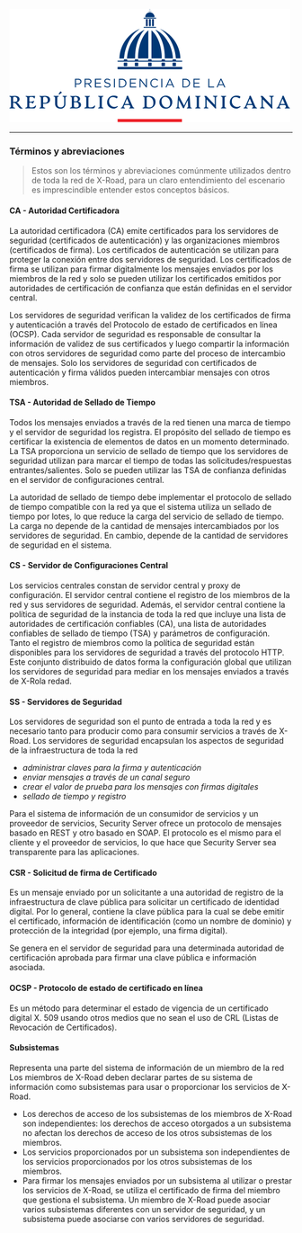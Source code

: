 ![República Dominicana](../assets/presidencia.svg)

------

### Términos y abreviaciones

> Estos son los términos y abreviaciones comúnmente utilizados dentro de toda la red de X-Road, para un claro entendimiento del escenario es imprescindible entender estos conceptos básicos.



#### **CA - Autoridad Certificadora**

La autoridad certificadora (CA) emite certificados para los servidores de seguridad (certificados de autenticación) y las organizaciones miembros  (certificados de firma). Los certificados de autenticación se utilizan para proteger la conexión entre dos servidores de seguridad. Los certificados de firma se utilizan para firmar digitalmente los mensajes enviados por los miembros de la red y solo se pueden utilizar los certificados emitidos por autoridades de certificación de confianza que están definidas en el servidor central.

Los servidores de seguridad verifican la validez de los certificados de firma y autenticación a través del Protocolo de estado de certificados en línea (OCSP). Cada servidor de seguridad es responsable de consultar la información de validez de sus certificados y luego compartir la información con otros servidores de seguridad como parte del proceso de intercambio de mensajes. Solo los servidores de seguridad con certificados de autenticación y firma válidos pueden intercambiar mensajes con otros miembros.



#### **TSA - Autoridad de Sellado de Tiempo**

Todos los mensajes enviados a través de la red tienen una marca de tiempo y el servidor de seguridad los registra. El propósito del sellado de tiempo es certificar la existencia de elementos de datos en un momento determinado. La TSA proporciona un servicio de sellado de tiempo que los servidores de seguridad utilizan para marcar el tiempo de todas las solicitudes/respuestas entrantes/salientes. Solo se pueden utilizar las TSA de confianza definidas en el servidor de configuraciones central.

La autoridad de sellado de tiempo debe implementar el protocolo de sellado de tiempo compatible con la red ya que el sistema utiliza un sellado de tiempo por lotes, lo que reduce la carga del servicio de sellado de tiempo. La carga no depende de la cantidad de mensajes intercambiados por los servidores de seguridad. En cambio, depende de la cantidad de servidores de seguridad en el sistema.



#### **CS - Servidor de Configuraciones Central**

Los servicios centrales constan de servidor central y proxy de configuración. El servidor central contiene el registro de los miembros de la red y sus servidores de seguridad. Además, el servidor central contiene la política de seguridad de la instancia de toda la red que incluye una lista de autoridades de certificación confiables (CA), una lista de autoridades confiables de sellado de tiempo (TSA) y parámetros de configuración. Tanto el registro de miembros como la política de seguridad están disponibles para los servidores de seguridad a través del protocolo HTTP. Este conjunto distribuido de datos forma la configuración global que utilizan los servidores de seguridad para mediar en los mensajes enviados a través de X-Rola redad.



#### **SS - Servidores de Seguridad**

Los servidores de seguridad son el punto de entrada a toda la red y es necesario tanto para producir como para consumir servicios a través de X-Road. Los servidores de seguridad encapsulan los aspectos de seguridad de la infraestructura de toda la red

- *administrar claves para la firma y autenticación*
- *enviar mensajes a través de un canal seguro*
- *crear el valor de prueba para los mensajes con firmas digitales*
- *sellado de tiempo y registro*

Para el sistema de información de un consumidor de servicios y un proveedor de servicios, Security Server ofrece un protocolo de mensajes basado en REST y otro basado en SOAP. El protocolo es el mismo para el cliente y el proveedor de servicios, lo que hace que Security Server sea transparente para las aplicaciones.



#### CSR - Solicitud de firma de Certificado

Es un mensaje enviado por un solicitante a una autoridad de registro de la infraestructura de clave pública para solicitar un certificado de identidad digital. Por lo general, contiene la clave pública para la cual se debe emitir el certificado, información de identificación (como un nombre de dominio) y protección de la integridad (por ejemplo, una firma digital).

Se genera en el servidor de seguridad para una determinada autoridad de certificación aprobada para firmar una clave pública e información asociada.



#### OCSP - Protocolo de estado de certificado en línea

Es un método para determinar el estado de vigencia de un certificado digital X. 509 usando otros medios que no sean el uso de CRL (Listas de Revocación de Certificados).



#### Subsistemas

Representa una parte del sistema de información de un miembro de la red Los miembros de X-Road deben declarar partes de su sistema de información como subsistemas para usar o proporcionar los servicios de X-Road.

- Los derechos de acceso de los subsistemas de los miembros de X-Road son independientes: los derechos de acceso otorgados a un subsistema no afectan los derechos de acceso de los otros subsistemas de los miembros.
- Los servicios proporcionados por un subsistema son independientes de los servicios proporcionados por los otros subsistemas de los miembros.
- Para firmar los mensajes enviados por un subsistema al utilizar o prestar los servicios de X-Road, se utiliza el certificado de firma del miembro que gestiona el subsistema. Un miembro de X-Road puede asociar varios subsistemas diferentes con un servidor de seguridad, y un subsistema puede asociarse con varios servidores de seguridad.